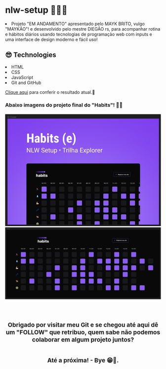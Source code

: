 # nlw-setup 🦾🚀🖖

<p><li> Projeto "EM ANDAMENTO" apresentado pelo MAYK BRITO, vulgo "MAYKÃO"! e desenvolvido pelo mestre DIEGÃO rs, para acompanhar rotina e hábitos diários usando tecnologias de programação web com inputs e uma interface de design moderno e fácil uso!

##  😎 Technologies

<li> HTML
<li> CSS
<li> JavaScript
<li> Git and GitHub

<p><a target="_blank" href="https://robertojunnior.github.io/nlw-setup/">Clique aqui</a> para conferir o resultado atual.🚀

<h3> Abaixo imagens do projeto final do "Habits"! 🧑‍🚀
<br>
<br>

  <div align="center">
    <a target="_blank" href="https://robertojunnior.github.io/nlw-setup/">
    <img width="800px" src="./assets/cover-project.png" alt="imagem-de-capa">
    <img width="800px" src="./assets/home-project.png" alt="home-do-projeto">
    </a>
  <div/>

<br>
<br>
    
<h3> Obrigado por visitar meu Git e se chegou até aqui dê um "FOLLOW" que retribuo, quem sabe não podemos colaborar em algum projeto juntos?
  <br>
  <br>
<p> Até a próxima! - Bye 😁🖖.
